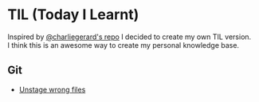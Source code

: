 # TIL (Today I Learnt)

Inspired by [@charliegerard's repo](https://github.com/charliegerard/dev-notes)
I decided to create my own TIL version.  
I think this is an awesome way to create my personal knowledge base.

## Git
- [Unstage wrong files](/git/UnstageWrongFiles.md)
